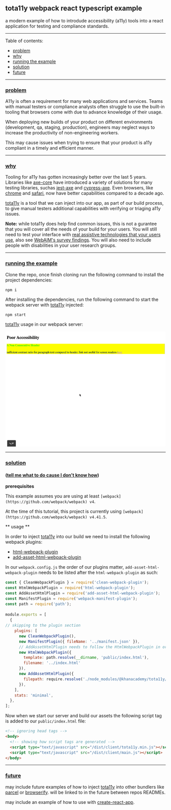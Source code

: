 ## tota11y webpack react typescript example
a modern example of how to introdude accessibility (a11y) tools into a react application for testing and compliance standards.

---

Table of contents:
* [problem](#problem)
* [why](#why)
* [running the example](#running-the-example)
* [solution](#solution)
* [future](#future)

---

### [problem](#problem)
A11y is often a requirement for many web applications and services. Teams with manual testers or compliance analysts often struggle to use the built-in tooling that browsers come with due to advance knowledge of their usage.

When deploying new builds of your product on different environments (development, qa, staging, production), engineers may neglect ways to increase the productivity of non-engineering workers.

This may cause issues when trying to ensure that your product is a11y compliant in a timely and efficient manner.

---

### [why](#why)
Tooling for a11y has gotten increasingly better over the last 5 years. Libraries like [axe-core](https://github.com/dequelabs/axe-core) have introduced a variety of solutions for many testing libraries, suchas [jest-axe](https://github.com/nickcolley/jest-axe) and [cypress-axe](https://github.com/avanslaars/cypress-axe). Even browsers, like [chrome](https://developers.google.com/web/tools/chrome-devtools/accessibility/reference) and [safari](https://developer.apple.com/safari/features/#accessibility), now have better capabilities compared to a decade ago.

[tota11y](https://github.com/Khan/tota11y) is a tool that we can inject into our app, as part of our build process, to give manual testers additional capabilities with verifying or triaging a11y issues.

**Note:** while tota11y does help find common issues, this is not a gurantee that you will cover all the needs of your build for your users. You will still need to test your interface with [real assistive technologies that your users use](https://www.gov.uk/service-manual/technology/testing-with-assistive-technologies#when-to-test), also see [WebAIM's survey findings](https://webaim.org/projects/screenreadersurvey7/#primary). You will also need to include people with disabilities in your user research groups.

---

### [running the example](#running-the-example)
Clone the repo, once finish cloning run the following command to install the project dependencies:
```
npm i
```

After installing the dependencies, run the following command to start the webpack server with [tota11y](https://github.com/Khan/tota11y) injected:
```
npm start
```

[tota11y](https://github.com/Khan/tota11y) usage in our webpack server:

![tota11y-usage-in-our-example-react-app](docs/assets/tota11y-in-action.gif)

---

### [solution](#solution)
#### ([tell me what to do cause I don't know how](https://www.youtube.com/watch?v=kBSdNy7oI4g#t=3m55s))

**prerequisites**

This example assumes you are using at least `[webpack](https://github.com/webpack/webpack) v4`.

At the time of this tutorial, this project is currently using `[webpack](https://github.com/webpack/webpack) v4.41.5`.

** usage **

In order to inject [tota11y](https://github.com/Khan/tota11y) into our build we need to install the following webpack plugins:
* [html-webpack-plugin](https://github.com/jantimon/html-webpack-plugin)
* [add-asset-html-webpack-plugin](https://github.com/SimenB/add-asset-html-webpack-plugin)

In our `webpack.config.js` the order of our plugins matter, `add-asset-html-webpack-plugin` needs to be listed after the `html-webpack-plugin` as such:
```js
const { CleanWebpackPlugin } = require('clean-webpack-plugin');
const HtmlWebpackPlugin = require('html-webpack-plugin');
const AddAssetHtmlPlugin = require('add-asset-html-webpack-plugin');
const ManifestPlugin = require('webpack-manifest-plugin');
const path = require('path');

module.exports = [
  {
// skipping to the plugin section
    plugins: [
      new CleanWebpackPlugin(),
      new ManifestPlugin({ fileName: '../manifest.json' }),
      // AddAssetHtmlPlugin needs to follow the HtmlWebpackPlugin in order to properly inject scripts
      new HtmlWebpackPlugin({
        template: path.resolve(__dirname, 'public/index.html'),
        filename: '../index.html'
      }),
      new AddAssetHtmlPlugin({
        filepath: require.resolve('./node_modules/@khanacademy/tota11y/dist/tota11y.min.js')
      }),
    ],
    stats: 'minimal',
  },
];
```

Now when we start our server and build our assets the following script tag is added to our `public/index.html` file:
```html
<!-- ignoring head tags -->
<body>
  <!-- showing how script tags are generated -->
  <script type="text/javascript" src="/dist/client/tota11y.min.js"></script>
  <script type="text/javascript" src="/dist/client/main.js"></script>
</body>
```

---

### [future](#future)

may include future examples of how to inject [tota11y](https://github.com/Khan/tota11y) into other bundlers like [parcel](https://github.com/parcel-bundler/parcel) or [browserify](https://github.com/browserify/browserify). will be linked to in the future between repos READMEs.

may include an example of how to use with [create-react-app](https://github.com/facebook/create-react-app).
